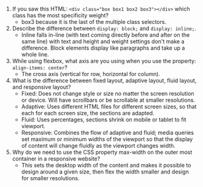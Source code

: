 <!-- Answers to the Self Study Questions go here -->

1. If you saw this HTML: `<div class="box box1 box2 box3"></div>` which class has the most specificity weight?
    - box3 because it is the last of the multiple class selectors.
2. Describe the difference between `display: block;` and `display: inline;`.
    - Inline falls in-line (with text coming directly before and after on the same line) with text and height and weight settings don't make a difference. Block elements display like paragraphs and take up a whole line.
3. While using flexbox, what axis are you using when you use the property: `align-items: center`?
    - The cross axis (vertical for row, horizontal for column).
4. What is the difference between fixed layout, adaptive layout, fluid layout, and responsive layout?
    - Fixed: Does not change style or size no matter the screen resolution or device. Will have scrollbars or be scrollable at smaller resolutions.
    - Adaptive: Uses different HTML files for different screen sizes, so that each for each screen size, the sections are adapted.
    - Fluid: Uses percentages, sections shrink on mobile or tablet to fit viewport.
    - Responsive: Combines the flow of adaptive and fluid; media queries set maximum or minimum widths of the viewport so that the display of content will change fluidly as the viewport changes width.
5. Why do we need to use the CSS property max-width on the outer most container in a responsive website?
    - This sets the desktop width of the content and makes it possible to design around a given size, then flex the width smaller and design for smaller resolutions.
